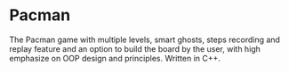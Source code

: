 # Pacman
The Pacman game with multiple levels, smart ghosts, steps recording and replay feature and an option to build the board by the user, with high emphasize on OOP design and principles. Written in C++.
